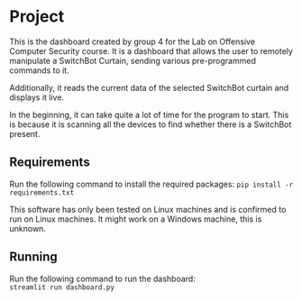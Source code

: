 # Project
This is the dashboard created by group 4 for the Lab on Offensive Computer Security course. It is a dashboard that allows the user to remotely manipulate a SwitchBot Curtain, sending various pre-programmed commands to it.

Additionally, it reads the current data of the selected SwitchBot curtain and displays it live. 

In the beginning, it can take quite a lot of time for the program to start. This is because it is scanning all the devices to find whether there is a SwitchBot present.

## Requirements
Run the following command to install the required packages:
`pip install -r requirements.txt`

This software has only been tested on Linux machines and is confirmed to run on Linux machines. 
It might work on a Windows machine, this is unknown. 

## Running
Run the following command to run the dashboard:  
`streamlit run dashboard.py` 
